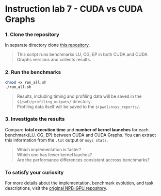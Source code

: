 # Instruction lab 7 - CUDA vs CUDA Graphs

### 1. Clone the repository 

In separate directory clone [this repository](https://github.com/odiakun/lab_7_classes).

> This script runs benchmarks LU, CG, EP in both CUDA and CUDA Graphs versions and collects results.


### 2. Run the benchmarks

```bash
chmod +x run_all.sh
./run_all.sh
```

> Results, including timing and profiling data will be saved in the `$(pwd)/profiling_outputs/` directory. \
Profiling data itself will be saved to the `$(pwd)/nsys_reports/`.

### 3. Investigate the results

Compare __total execution time__ and __number of kernel launches__ for each benchmark(LU, CG, EP) between CUDA and CUDA Graphs.
You can extract this information from the `.txt` output or `nsys stats`.

> Which implementation is faster? \
> Which one has fewer kernel lauches?\
> Are the performance differences consistent accross benchmarks?

### To satisfy your curiosity

For more details about the implementation, benchmark evolution, and task descriptions, visit the [original NPB-GPU repository](https://github.com/GMAP/NPB-GPU).

